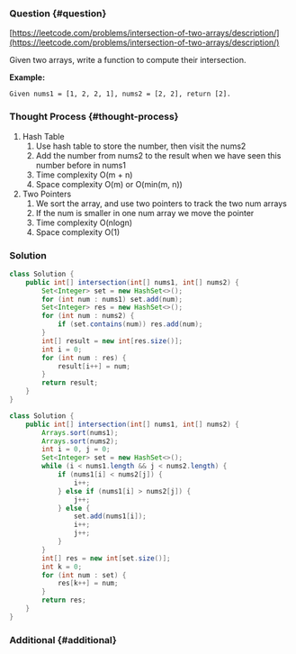 ### Question {#question}

[https://leetcode.com/problems/intersection-of-two-arrays/description/](https://leetcode.com/problems/intersection-of-two-arrays/description/)

Given two arrays, write a function to compute their intersection.

**Example:**

```
Given nums1 = [1, 2, 2, 1], nums2 = [2, 2], return [2].
```

### Thought Process {#thought-process}

1. Hash Table
   1. Use hash table to store the number, then visit the nums2
   2. Add the number from nums2 to the result when we have seen this number before in nums1
   3. Time complexity O\(m + n\)
   4. Space complexity O\(m\) or O\(min\(m, n\)\)
2. Two Pointers
   1. We sort the array, and use two pointers to track the two num arrays
   2. If the num is smaller in one num array we move the pointer
   3. Time complexity O\(nlogn\)
   4. Space complexity O\(1\)

### Solution

```java
class Solution {
    public int[] intersection(int[] nums1, int[] nums2) {
        Set<Integer> set = new HashSet<>();
        for (int num : nums1) set.add(num);
        Set<Integer> res = new HashSet<>();
        for (int num : nums2) {
            if (set.contains(num)) res.add(num);
        }
        int[] result = new int[res.size()];
        int i = 0;
        for (int num : res) {
            result[i++] = num;
        }
        return result;
    }
}
```

```java
class Solution {
    public int[] intersection(int[] nums1, int[] nums2) {
        Arrays.sort(nums1);
        Arrays.sort(nums2);
        int i = 0, j = 0;
        Set<Integer> set = new HashSet<>();
        while (i < nums1.length && j < nums2.length) {
            if (nums1[i] < nums2[j]) {
                i++;
            } else if (nums1[i] > nums2[j]) {
                j++;
            } else {
                set.add(nums1[i]);
                i++;
                j++;
            }
        }
        int[] res = new int[set.size()];
        int k = 0;
        for (int num : set) {
            res[k++] = num;
        }
        return res;
    }
}
```

### Additional {#additional}



